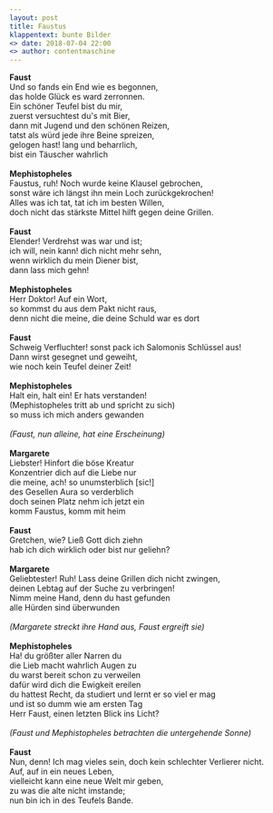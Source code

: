 ```yaml
---
layout: post
title: Faustus
klappentext: bunte Bilder
<> date: 2018-07-04 22:00
<> author: contentmaschine
---
```


<b>Faust</b> <br>
Und so fands ein End wie es begonnen, <br>
das holde Glück es ward zerronnen. <br>
Ein schöner Teufel bist du mir, <br>
zuerst versuchtest du's mit Bier, <br>
dann mit Jugend und den schönen Reizen, <br>
tatst als würd jede ihre Beine spreizen, <br>
gelogen hast! lang und beharrlich, <br>
bist ein Täuscher wahrlich <br> <br>
<b>Mephistopheles</b> <br>
Faustus, ruh! Noch wurde keine Klausel gebrochen, <br>
sonst wäre ich längst ihn mein Loch zurückgekrochen! <br>
Alles was ich tat, tat ich im besten Willen, <br>
doch nicht das stärkste Mittel hilft gegen deine Grillen. <br> <br>
<b>Faust</b> <br>
Elender! Verdrehst was war und ist; <br>
ich will, nein kann! dich nicht mehr sehn, <br>
wenn wirklich du mein Diener bist, <br>
dann lass mich gehn! <br> <br>
<b>Mephistopheles</b> <br>
Herr Doktor! Auf ein Wort, <br>
so kommst du aus dem Pakt nicht raus, <br>
denn nicht die meine, die deine Schuld war es dort <br> <br>
<b>Faust</b> <br>
Schweig Verfluchter! sonst pack ich Salomonis Schlüssel aus! <br>
Dann wirst gesegnet und geweiht, <br>
wie noch kein Teufel deiner Zeit! <br> <br>
<b>Mephistopheles</b> <br>
Halt ein, halt ein! Er hats verstanden! <br>
(Mephistopheles tritt ab und spricht zu sich) <br>
so muss ich mich anders gewanden <br> <br>
<i>(Faust, nun alleine, hat eine Erscheinung)</i> <br> <br>
<b>Margarete</b> <br>
Liebster! Hinfort die böse Kreatur <br>
Konzentrier dich auf die Liebe nur <br>
die meine, ach! so unumsterblich [sic!] <br>
des Gesellen Aura so verderblich <br>
doch seinen Platz nehm ich jetzt ein <br>
komm Faustus, komm mit heim <br> <br>
<b>Faust</b> <br>
Gretchen, wie? Ließ Gott dich ziehn <br>
hab ich dich wirklich oder bist nur geliehn? <br> <br>
<b>Margarete</b> <br>
Geliebtester! Ruh! Lass deine Grillen dich nicht zwingen, <br>
deinen Lebtag auf der Suche zu verbringen! <br>
Nimm meine Hand, denn du hast gefunden <br>
alle Hürden sind überwunden <br> <br>
<i>(Margarete streckt ihre Hand aus, Faust ergreift sie)</i> <br> <br>
<b>Mephistopheles</b> <br>
Ha! du größter aller Narren du <br>
die Lieb macht wahrlich Augen zu <br>
du warst bereit schon zu verweilen <br>
dafür wird dich die Ewigkeit ereilen <br>
du hattest Recht, da studiert und lernt er so viel er mag <br>
und ist so dumm wie am ersten Tag <br>
Herr Faust, einen letzten Blick ins Licht? <br> <br>
<i>(Faust und Mephistopheles betrachten die untergehende Sonne)</i> <br> <br>
<b>Faust</b> <br>
Nun, denn! Ich mag vieles sein, doch kein schlechter Verlierer nicht. <br>
Auf, auf in ein neues Leben, <br>
vielleicht kann eine neue Welt mir geben, <br>
zu was die alte nicht imstande; <br>
nun bin ich in des Teufels Bande. <br>
